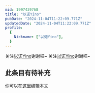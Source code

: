 ```yaml
---
mid: 1997439768
title: "以诺Yino"
pubDate: "2024-11-04T11:22:09.771Z"
updatedDate: "2024-11-04T11:22:09.771Z"
profile:
  {
    Nickname: ["以诺Yino"],
  }
---
```


关注[以诺Yino](https://space.bilibili.com/1997439768)谢谢喵~ 关注[以诺Yino](https://space.bilibili.com/1997439768)谢谢喵~

## 此条目有待补充
你可以在[这里](https://github.com/Yuhanawa/VTuber.ICU-Content/edit/master/v/以诺Yino/index.md)编辑本文
